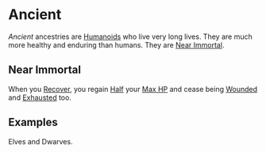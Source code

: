 # Ancient

*Ancient* ancestries are [Humanoids](../../../Resources%20for%20GMs/Creature%20Types/Humanoid.md) who live very long lives. They are much more healthy and enduring than humans. They are [Near Immortal](Ancient.md#Near%20Immortal).

## Near Immortal

When you [Recover](../../../Game%20Procedures/Core%20Procedures/Break.md#Recover), you regain [Half](../../../Game%20Procedures/Core%20Procedures/Half.md) your [Max HP](../../Point%20Pools/Health%20Points.md#Max%20HP) and cease being [Wounded](../../../Game%20Procedures/Conditions/Wounded.md) and [Exhausted](../../../Game%20Procedures/Conditions/Exhausted.md) too.

## Examples

Elves and Dwarves.
